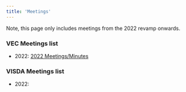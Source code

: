 ```yaml
---
title: 'Meetings'
---
```


Note, this page only includes meetings from the 2022 revamp onwards.

### VEC Meetings list
- 2022: [2022 Meetings/Minutes](https://drive.google.com/drive/folders/1FD6FqsmRrcJ5XEaei93MPVYz1Zv5PJoR?usp=sharing)



### VISDA Meetings list 
- 2022: 

